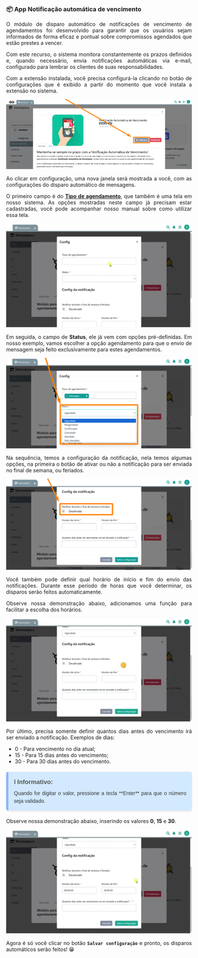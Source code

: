 <div style="text-align: justify">

### 📦 App Notificação automática de vencimento

O módulo de disparo automático de notificações de vencimento de agendamentos foi desenvolvido para garantir que os usuários sejam informados de forma eficaz e pontual sobre compromissos agendados que estão prestes a vencer. 

Com este recurso, o sistema monitora constantemente os prazos definidos e, quando necessário, envia notificações automáticas via e-mail, configurado para lembrar os clientes de suas responsabilidades. 

Com a extensão instalada, você precisa configurá-la clicando no botão de configurações que é exibido a partir do momento que você instala a extensão no sistema.

![](https://github.com/Gestao-Online/public-docs/blob/9022130ef306961434ccd857180022b4eb45c7be/erp-v2/assets/marketplace/go_notificacoes_auto/tela_marketplace_btn_config.png?raw=true)

Ao clicar em configuração, uma nova janela será mostrada a você, com as configurações do disparo automático de mensagens.

O primeiro campo é do <a href="https://docs.gestao.plus/erp-v2/funcionalidades/agendamentos_atividades/tipo_agendamentos" target="_blank">**Tipo de agendamento**</a>, que também é uma tela em nosso sistema. As opções mostradas neste campo já precisam estar cadastradas, você pode acompanhar nosso manual sobre como utilizar essa tela.

![](https://github.com/Gestao-Online/public-docs/blob/9022130ef306961434ccd857180022b4eb45c7be/erp-v2/assets/marketplace/go_notificacoes_auto/tela_marketplace_config_tipos_agendamento.gif?raw=true)

Em seguida, o campo de **Status**, ele já vem com opções pré-definidas. Em nosso exemplo, vamos escolher a opção agendamento para que o envio de mensagem seja feito exclusivamente para estes agendamentos.

![](https://github.com/Gestao-Online/public-docs/blob/9022130ef306961434ccd857180022b4eb45c7be/erp-v2/assets/marketplace/go_notificacoes_auto/tela_marketplace_config_status.png?raw=true)

Na sequência, temos a configuração da notificação, nela temos algumas opções, na primeira o botão de ativar ou não a notificação para ser enviada no final de semana, ou feriados.

![](https://github.com/Gestao-Online/public-docs/blob/9022130ef306961434ccd857180022b4eb45c7be/erp-v2/assets/marketplace/go_notificacoes_auto/tela_marketplace_config_envio_fds.png?raw=true)

Você também pode definir qual horário de início e fim do envio das notificações. Durante esse período de horas que você determinar, os disparos serão feitos automaticamente.

Observe nossa demonstração abaixo, adicionamos uma função para facilitar a escolha dos horários.

![](https://github.com/Gestao-Online/public-docs/blob/9022130ef306961434ccd857180022b4eb45c7be/erp-v2/assets/marketplace/go_notificacoes_auto/tela_marketplace_config_horas.gif?raw=true)

Por último, precisa somente definir quantos dias antes do vencimento irá ser enviado a notificação. Exemplos de dias: 

 - 0 - Para vencimento no dia atual;
 - 15 - Para 15 dias antes do vencimento;
 - 30 - Para 30 dias antes do vencimento.

<div style="background-color:rgb(210, 233, 255); border-left: 6px solid rgb(142, 181, 255); padding: 15px; margin: 20px 0; border-radius: 5px; font-family: Arial, sans-serif; color: #333; box-shadow: 0 2px 5px rgba(0, 0, 0, 0.1);">
    <h4 style="margin: 0 0 10px; font-size: 1.2em; color: #555;">ℹ️ Informativo:</h4>
    <p style="margin: 0; line-height: 1.5;">Quando for digitar o valor, pressione a tecla **Enter** para que o número seja validado.</p>
</div>

Observe nossa demonstração abaixo, inserindo os valores **0**, **15** e **30**.

![](https://github.com/Gestao-Online/public-docs/blob/9022130ef306961434ccd857180022b4eb45c7be/erp-v2/assets/marketplace/go_notificacoes_auto/tela_marketplace_config_dias_vencimento.gif?raw=true)

Agora é só você clicar no botão **`Salvar configuração`** e pronto, os disparos automáticos serão feitos! 😁

</div>